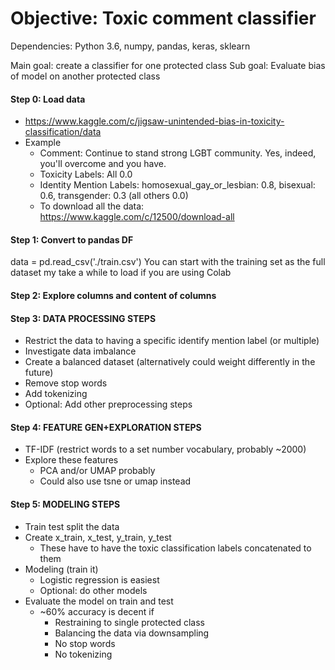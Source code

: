 
# Objective: Toxic comment classifier
Dependencies: Python 3.6, numpy, pandas, keras, sklearn

Main goal: create a classifier for one protected class
Sub goal: Evaluate bias of model on another protected class

#### Step 0: Load data
  - https://www.kaggle.com/c/jigsaw-unintended-bias-in-toxicity-classification/data
  - Example
    - Comment: Continue to stand strong LGBT community. Yes, indeed, you'll overcome and you have.
    - Toxicity Labels: All 0.0
    - Identity Mention Labels: homosexual_gay_or_lesbian: 0.8, bisexual: 0.6, transgender: 0.3 (all others 0.0)
    - To download all the data: https://www.kaggle.com/c/12500/download-all

#### Step 1: Convert to pandas DF
data = pd.read_csv('./train.csv')
You can start with the training set as the full dataset my take a while to load if you are using Colab

#### Step 2: Explore columns and content of columns

#### Step 3: DATA PROCESSING STEPS
  - Restrict the data to having a specific identify mention label (or multiple)
  - Investigate data imbalance
  - Create a balanced dataset (alternatively could weight differently in the future)
  - Remove stop words
  - Add tokenizing
  - Optional: Add other preprocessing steps

#### Step 4: FEATURE GEN+EXPLORATION STEPS
  - TF-IDF (restrict words to a set number vocabulary, probably ~2000)
  - Explore these features
    - PCA and/or UMAP  probably
    - Could also use tsne or umap instead

#### Step 5: MODELING STEPS
  - Train test split the data
  - Create x_train, x_test, y_train, y_test
    - These have to have the toxic classification labels concatenated to them
  - Modeling (train it)
    - Logistic regression is easiest
    - Optional: do other models
  - Evaluate the model on train and test
    - ~60% accuracy is decent if
      - Restraining to single protected class
      - Balancing the data via downsampling
      - No stop words
      - No tokenizing


<!-- Solutions:
- [A+](https://colab.research.google.com/drive/1UnOC6mIfIHpq5Sc7dTYAVvuOhdgqyuZn#scrollTo=eOPtjvP2syVm)
- [A](https://colab.research.google.com/drive/1hVV966ioupI5_f__VEHk5RotPlVGIrhd)
- [B+](https://colab.research.google.com/drive/1leJ4qLMr4yBUlG4CkX1GixQAhMjSQMnS)
- [B](https://colab.research.google.com/drive/1FOpzu4X9CChrfXcFeypGp5oS0ymi1WXi) -->